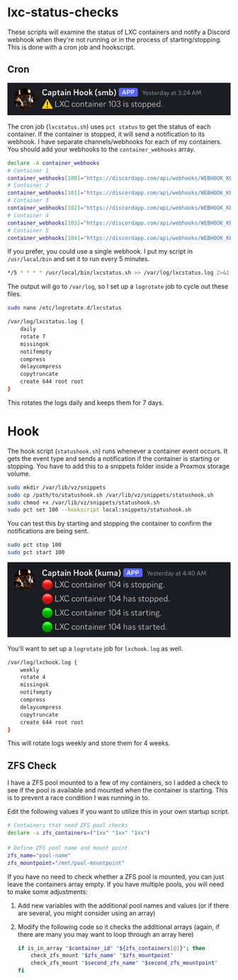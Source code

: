 # lxc-status-checks

These scripts will examine the status of LXC containers and notify a Discord webhook when they're not running or in the process of starting/stopping. This is done with a cron job and hookscript.

## Cron

![Discord screenshot showing a stopped container](./img/ss2.jpeg)

The cron job (`lxcstatus.sh`) uses `pct status` to get the status of each container. If the container is stopped, it will send a notification to its webhook. I have separate channels/webhooks for each of my containers. You should add your webhooks to the `container_webhooks` array.

```bash
declare -A container_webhooks
# Container 1
container_webhooks[100]="https://discordapp.com/api/webhooks/WEBHOOK_KEY_FOR_CONTAINER_1"
# Container 2
container_webhooks[101]="https://discordapp.com/api/webhooks/WEBHOOK_KEY_FOR_CONTAINER_2"
# Container 3
container_webhooks[102]="https://discordapp.com/api/webhooks/WEBHOOK_KEY_FOR_CONTAINER_3"
# Container 4
container_webhooks[103]="https://discordapp.com/api/webhooks/WEBHOOK_KEY_FOR_CONTAINER_4"
# Container 5
container_webhooks[104]="https://discordapp.com/api/webhooks/WEBHOOK_KEY_FOR_CONTAINER_1"
```

If you prefer, you could use a single webhook. I put my script in `/usr/local/bin` and set it to run every 5 minutes.

```bash
*/5 * * * * /usr/local/bin/lxcstatus.sh >> /var/log/lxcstatus.log 2>&1
```

The output will go to `/var/log`, so I set up a `logrotate` job to cycle out these files.

```bash
sudo nano /etc/logrotate.d/lxcstatus
```

```bash
/var/log/lxcstatus.log {
    daily
    rotate 7
    missingok
    notifempty
    compress
    delaycompress
    copytruncate
    create 644 root root
}
```

This rotates the logs daily and keeps them for 7 days.

# Hook

The hook script (`statushook.sh`) runs whenever a container event occurs. It gets the event type and sends a notification if the container is starting or stopping. You have to add this to a snippets folder inside a Proxmox storage volume.

```bash
sudo mkdir /var/lib/vz/snippets
sudo cp /path/to/statushook.sh /var/lib/vz/snippets/statushook.sh
sudo chmod +x /var/lib/vz/snippets/statushook.sh
sudo pct set 100 --hookscript local:snippets/statushook.sh
```

You can test this by starting and stopping the container to confirm the notifications are being sent.

```bash
sudo pct stop 100
sudo pct start 100
```

![Discord screenshot showing a stopping/starting container](./img/ss1.jpeg)

You'll want to set up a `logrotate` job for `lxchook.log` as well.

```bash
/var/log/lxchook.log {
    weekly
    rotate 4
    missingok
    notifempty
    compress
    delaycompress
    copytruncate
    create 644 root root
}
```

This will rotate logs weekly and store them for 4 weeks.

## ZFS Check

I have a ZFS pool mounted to a few of my containers, so I added a check to see if the pool is available and mounted when the container is starting. This is to prevent a race condition I was running in to.

Edit the following values if you want to utilize this in your own startup script.

```bash
# Containers that need ZFS pool checks
declare -a zfs_containers=("1xx" "1xx" "1xx")

# Define ZFS pool name and mount point
zfs_name="pool-name"
zfs_mountpoint="/mnt/pool-mountpoint"
```

If you have no need to check whether a ZFS pool is mounted, you can just leave the containers array empty. If you have multiple pools, you will need to make some adjustments:

1. Add new variables with the additional pool names and values (or if there are several, you might consider using an array)
2. Modify the following code so it checks the additional arrays (again, if there are many you may want to loop through an array here)

    ```bash
    if is_in_array "$container_id" "${zfs_containers[@]}"; then
        check_zfs_mount "$zfs_name" "$zfs_mountpoint"
        check_zfs_mount "$second_zfs_name" "$second_zfs_mountpoint"
    fi
    ```
